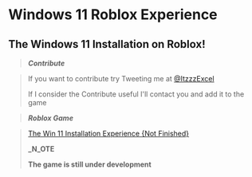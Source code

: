 # Windows 11 Roblox Experience
## The Windows 11 Installation on Roblox!

> ***Contribute*** 

> If you want to contribute try Tweeting me at [@ItzzzExcel](https://twitter.com/ItzzzExcel)
> 
> If I consider the Contribute useful I'll contact you and add it to the game

> ***Roblox Game***

> [The Win 11 Installation Experience {Not Finished}](https://www.roblox.com/games/9361336027/)
> 
> **_N_OTE**
> 
> **The game is still under development**
